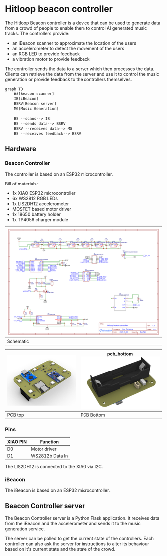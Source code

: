 # Hitloop beacon controller

The Hitloop Beacon controller is a device that can be used to generate data from a crowd of people to enable them to control AI generated music tracks. The controllers provide:

- an iBeacon scanner to approximate the location of the users
- an accelerometer to detect the movement of the users
- an RGB LED to provide feedback
- a vibration motor to provide feedback

The controller sends the data to a server which then processes the data. Clients can retrieve the data from the server and use it to control the music generation or provide feedback to the controllers themselves.

```mermaid 
graph TD
    BS[Beacon scanner]
    IB[iBeacon]
    BSRV[Beacon server]
    MG[Music Generation]

    BS --scans--> IB
    BS --sends data--> BSRV
    BSRV --receives data--> MG
    BS --receives feedback--> BSRV
```

## Hardware

### Beacon Controller

The controller is based on an ESP32 microcontroller.

Bill of materials:

- 1x XIAO ESP32 microcontroller
- 6x WS2812 RGB LEDs
- 1x LIS2DH12 accelerometer
- MOSFET based motor driver
- 1x 18650 battery holder
- 1x TP4056 charger module

|![](schematic_beaconcontroller.svg)|
|-|
|Schematic|

|![pcb_top](pcb_top.png)|pcb_bottom![](pcb_bottom.png)|
|-|-|
|PCB top| PCB Bottom|

### Pins

|XIAO PIN| Function|
|-|-|
|D0| Motor driver|
|D1| WS2812b Data In|

The LIS2DH12 is connected to the XIAO via I2C.

### iBeacon

The iBeacon is based on an ESP32 microcontroller.

## Beacon Controller server

The Beacon Controller server is a Python Flask application. It receives data from the iBeacon and the accelerometer and sends it to the music generation service.

The server can be polled to get the current state of the controllers. Each controller can also ask the server for instructions to alter its behaviour based on it's current state and the state of the crowd.

